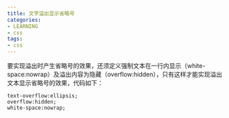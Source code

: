 ```yaml
---
title: 文字溢出显示省略号
categories: 
- LEARNING
- css
tags:
- css
---
```


要实现溢出时产生省略号的效果，还须定义强制文本在一行内显示（white-space:nowrap）及溢出内容为隐藏（overflow:hidden），只有这样才能实现溢出文本显示省略号的效果，代码如下：

```
text-overflow:ellipsis; 
overflow:hidden; 
white-space:nowrap; 
```